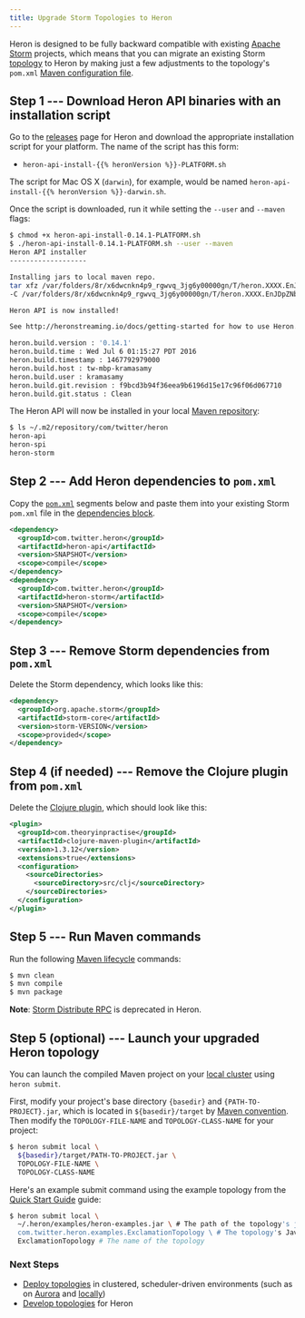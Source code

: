 ```yaml
---
title: Upgrade Storm Topologies to Heron
---
```


Heron is designed to be fully backward compatible with existing [Apache
Storm](http://storm.apache.org/index.html) projects, which means that you can
migrate an existing Storm [topology](../concepts/topologies) to Heron by making
just a few adjustments to the topology's `pom.xml` [Maven configuration
file](https://maven.apache.org/pom.html).

## Step 1 --- Download Heron API binaries with an installation script

Go to the [releases](https://github.com/twitter/heron/releases) page for Heron
and download the appropriate installation script for your platform. The name of
the script has this form:

* `heron-api-install-{{% heronVersion %}}-PLATFORM.sh`

The script for Mac OS X (`darwin`), for example, would be named
`heron-api-install-{{% heronVersion %}}-darwin.sh`.

Once the script is downloaded, run it while setting the `--user` and
`--maven` flags:

```bash
$ chmod +x heron-api-install-0.14.1-PLATFORM.sh
$ ./heron-api-install-0.14.1-PLATFORM.sh --user --maven
Heron API installer
-------------------

Installing jars to local maven repo.
tar xfz /var/folders/8r/x6dwcnkn4p9_rgwvq_3jg6y00000gn/T/heron.XXXX.EnJDpZNb/heron-api.tar.gz
-C /var/folders/8r/x6dwcnkn4p9_rgwvq_3jg6y00000gn/T/heron.XXXX.EnJDpZNb

Heron API is now installed!

See http://heronstreaming.io/docs/getting-started for how to use Heron.

heron.build.version : '0.14.1'
heron.build.time : Wed Jul 6 01:15:27 PDT 2016
heron.build.timestamp : 1467792979000
heron.build.host : tw-mbp-kramasamy
heron.build.user : kramasamy
heron.build.git.revision : f9bcd3b94f36eea9b6196d15e17c96f06d067710
heron.build.git.status : Clean
```

The Heron API will now be installed in your local [Maven
repository](https://maven.apache.org/settings.html):

```bash
$ ls ~/.m2/repository/com/twitter/heron
heron-api
heron-spi
heron-storm
```

## Step 2 --- Add Heron dependencies to  `pom.xml`

Copy the [`pom.xml`](https://maven.apache.org/pom.html) segments below and paste
them into your existing Storm `pom.xml` file in the [dependencies
block](https://maven.apache.org/pom.html#Dependencies).

```xml
<dependency>
  <groupId>com.twitter.heron</groupId>
  <artifactId>heron-api</artifactId>
  <version>SNAPSHOT</version>
  <scope>compile</scope>
</dependency>
<dependency>
  <groupId>com.twitter.heron</groupId>
  <artifactId>heron-storm</artifactId>
  <version>SNAPSHOT</version>
  <scope>compile</scope>
</dependency>
```

## Step 3 --- Remove Storm dependencies from `pom.xml`

Delete the Storm dependency, which looks like this:

```xml
<dependency>
  <groupId>org.apache.storm</groupId>
  <artifactId>storm-core</artifactId>
  <version>storm-VERSION</version>
  <scope>provided</scope>
</dependency>
```

## Step 4 (if needed) --- Remove the Clojure plugin from `pom.xml`

Delete the [Clojure plugin](https://maven.apache.org/pom.html#Plugins), which
should look like this:

```xml
<plugin>
  <groupId>com.theoryinpractise</groupId>
  <artifactId>clojure-maven-plugin</artifactId>
  <version>1.3.12</version>
  <extensions>true</extensions>
  <configuration>
    <sourceDirectories>
      <sourceDirectory>src/clj</sourceDirectory>
    </sourceDirectories>
  </configuration>
</plugin>
```

## Step 5 --- Run Maven commands

Run the following [Maven lifecycle](https://maven.apache.org/run.html) commands:

```bash
$ mvn clean
$ mvn compile
$ mvn package
```

**Note**: [Storm Distribute
RPC](http://storm.apache.org/releases/0.10.0/Distributed-RPC.html) is deprecated
in Heron.

## Step 5 (optional) --- Launch your upgraded Heron topology

You can launch the compiled Maven project on your [local
cluster](../operators/deployment/schedulers/local) using `heron submit`.

First, modify your project's base directory `{basedir}` and
`{PATH-TO-PROJECT}.jar`, which is located in `${basedir}/target` by [Maven
convention](https://maven.apache.org/guides/getting-started/). Then modify the
`TOPOLOGY-FILE-NAME` and `TOPOLOGY-CLASS-NAME` for your project:

```bash
$ heron submit local \
  ${basedir}/target/PATH-TO-PROJECT.jar \
  TOPOLOGY-FILE-NAME \
  TOPOLOGY-CLASS-NAME
```

Here's an example submit command using the example topology from the [Quick
Start Guide](../getting-started) guide:

```bash
$ heron submit local \
  ~/.heron/examples/heron-examples.jar \ # The path of the topology's jar file
  com.twitter.heron.examples.ExclamationTopology \ # The topology's Java class
  ExclamationTopology # The name of the topology
```

### Next Steps

* [Deploy topologies](../operators/deployment) in clustered, scheduler-driven
  environments (such as on [Aurora](../operators/deployment/schedulers/aurora)
  and
  [locally](../operators/deployment/schedulers/local))
* [Develop topologies](../concepts/architecture) for Heron
